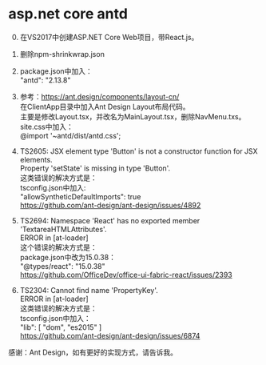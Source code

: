 # asp.net core antd

0. 在VS2017中创建ASP.NET Core Web项目，带React.js。

1. 删除npm-shrinkwrap.json

2. package.json中加入：<br>
"antd": "2.13.8"

3. 参考：https://ant.design/components/layout-cn/<br>
在ClientApp目录中加入Ant Design Layout布局代码。<br>
主要是修改Layout.tsx，并改名为MainLayout.tsx，删除NavMenu.txs。<br>
site.css中加入：<br>
@import '~antd/dist/antd.css';<br>

4. TS2605: JSX element type 'Button' is not a constructor function for JSX elements.<br>
  Property 'setState' is missing in type 'Button'.<br>
这类错误的解决方式是：<br>
tsconfig.json中加入:<br>
"allowSyntheticDefaultImports": true<br>
https://github.com/ant-design/ant-design/issues/4892<br>

5. TS2694: Namespace 'React' has no exported member 'TextareaHTMLAttributes'.<br>
ERROR in [at-loader] <br>
这个错误的解决方式是：<br>
package.json中改为15.0.38：<br>
"@types/react": "15.0.38"<br>
https://github.com/OfficeDev/office-ui-fabric-react/issues/2393

6. TS2304: Cannot find name 'PropertyKey'.<br>
ERROR in [at-loader] <br>
这类错误的解决方式是：<br>
tsconfig.json中加入：<br>
"lib": [ "dom", "es2015" ]<br>
https://github.com/ant-design/ant-design/issues/6874

感谢：Ant Design，如有更好的实现方式，请告诉我。